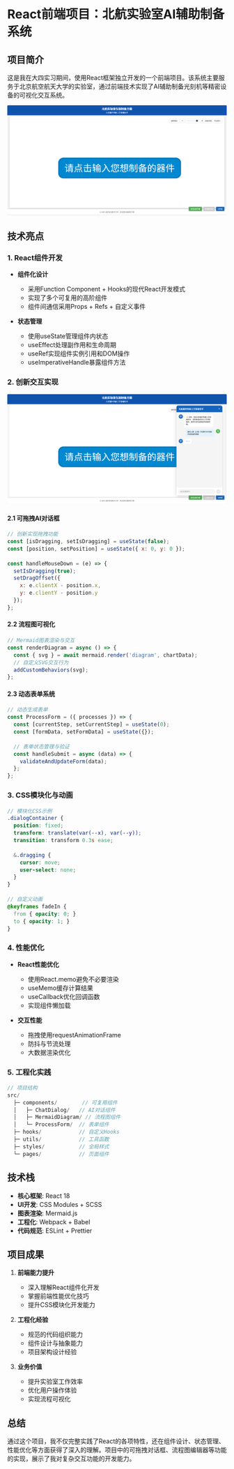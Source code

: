 # React前端项目：北航实验室AI辅助制备系统

## 项目简介

这是我在大四实习期间，使用React框架独立开发的一个前端项目。该系统主要服务于北京航空航天大学的实验室，通过前端技术实现了AI辅助制备光刻机等精密设备的可视化交互系统。

![主页预备页面](./images/主页预备页面.png)

## 技术亮点

### 1. React组件开发

- **组件化设计**
  - 采用Function Component + Hooks的现代React开发模式
  - 实现了多个可复用的高阶组件
  - 组件间通信采用Props + Refs + 自定义事件

- **状态管理**
  - 使用useState管理组件内状态
  - useEffect处理副作用和生命周期
  - useRef实现组件实例引用和DOM操作
  - useImperativeHandle暴露组件方法

### 2. 创新交互实现

![AI对话弹窗可拖拽](./images/AI对话弹窗可拖拽.png)

#### 2.1 可拖拽AI对话框
```jsx
// 创新实现拖拽功能
const [isDragging, setIsDragging] = useState(false);
const [position, setPosition] = useState({ x: 0, y: 0 });

const handleMouseDown = (e) => {
  setIsDragging(true);
  setDragOffset({
    x: e.clientX - position.x,
    y: e.clientY - position.y
  });
};
```

#### 2.2 流程图可视化
```jsx
// Mermaid图表渲染与交互
const renderDiagram = async () => {
  const { svg } = await mermaid.render('diagram', chartData);
  // 自定义SVG交互行为
  addCustomBehaviors(svg);
};
```

#### 2.3 动态表单系统
```jsx
// 动态生成表单
const ProcessForm = ({ processes }) => {
  const [currentStep, setCurrentStep] = useState(0);
  const [formData, setFormData] = useState({});
  
  // 表单状态管理与验证
  const handleSubmit = async (data) => {
    validateAndUpdateForm(data);
  };
};
```

### 3. CSS模块化与动画

```scss
// 模块化CSS示例
.dialogContainer {
  position: fixed;
  transform: translate(var(--x), var(--y));
  transition: transform 0.3s ease;
  
  &.dragging {
    cursor: move;
    user-select: none;
  }
}

// 自定义动画
@keyframes fadeIn {
  from { opacity: 0; }
  to { opacity: 1; }
}
```

### 4. 性能优化

- **React性能优化**
  - 使用React.memo避免不必要渲染
  - useMemo缓存计算结果
  - useCallback优化回调函数
  - 实现组件懒加载

- **交互性能**
  - 拖拽使用requestAnimationFrame
  - 防抖与节流处理
  - 大数据渲染优化

### 5. 工程化实践

```jsx
// 项目结构
src/
  ├─ components/        // 可复用组件
  │   ├─ ChatDialog/   // AI对话组件
  │   ├─ MermaidDiagram/ // 流程图组件
  │   └─ ProcessForm/  // 表单组件
  ├─ hooks/            // 自定义Hooks
  ├─ utils/            // 工具函数
  ├─ styles/           // 全局样式
  └─ pages/            // 页面组件
```

## 技术栈

- **核心框架**: React 18
- **UI开发**: CSS Modules + SCSS
- **图表渲染**: Mermaid.js
- **工程化**: Webpack + Babel
- **代码规范**: ESLint + Prettier

## 项目成果

1. **前端能力提升**
   - 深入理解React组件化开发
   - 掌握前端性能优化技巧
   - 提升CSS模块化开发能力

2. **工程化经验**
   - 规范的代码组织能力
   - 组件设计与抽象能力
   - 项目架构设计经验

3. **业务价值**
   - 提升实验室工作效率
   - 优化用户操作体验
   - 实现流程可视化

## 总结

通过这个项目，我不仅完整实践了React的各项特性，还在组件设计、状态管理、性能优化等方面获得了深入的理解。项目中的可拖拽对话框、流程图编辑器等功能的实现，展示了我对复杂交互功能的开发能力。
